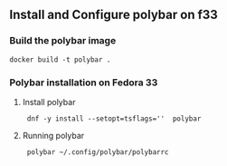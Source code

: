 ## Install and Configure polybar on f33

### Build the polybar image  

``` docker build -t polybar . ```


### Polybar installation on Fedora 33
1. Install polybar 
   ```
    dnf -y install --setopt=tsflags=''  polybar
   ```

2. Running polybar
   ```
    polybar ~/.config/polybar/polybarrc
   ```
